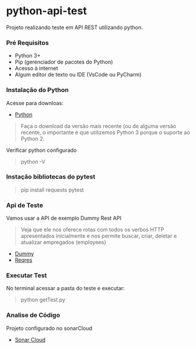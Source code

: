 # python-api-test
Projeto realizando teste em API REST utilizando python.

### Pré Requisitos
* Python 3+
* Pip (gerenciador de pacotes do Python)
* Acesso à internet
* Algum editor de texto ou IDE (VsCode ou PyCharm)

### Instalação do Python
Acesse para downloas:
* [Python](https://www.python.org/downloads/)
> Faça o download da versão mais recente (ou de alguma versão recente, o importante é que utilizemos Python 3 porque o suporte ao Python 2.

Verificar python configurado
> python -V


### Instação bibliotecas do pytest
> pip install requests pytest

### Api de Teste
Vamos usar a API de exemplo Dummy Rest API
> Veja que ele nos oferece rotas com todos os verbos HTTP apresentados inicialmente e nos permite buscar, criar, deletar e atualizar empregados (employees)

* [Dummy](http://dummy.restapiexample.com/api/v1/employees)
* [Reqres](https://reqres.in)

### Executar Test
No terminal acessar a pasta do teste e executar:
> python getTest.py

### Analise de Código
Projeto configurado no sonarCloud
* [Sonar Cloud](https://sonarcloud.io/project/overview?id=diegomachadoti_mutation-test)
